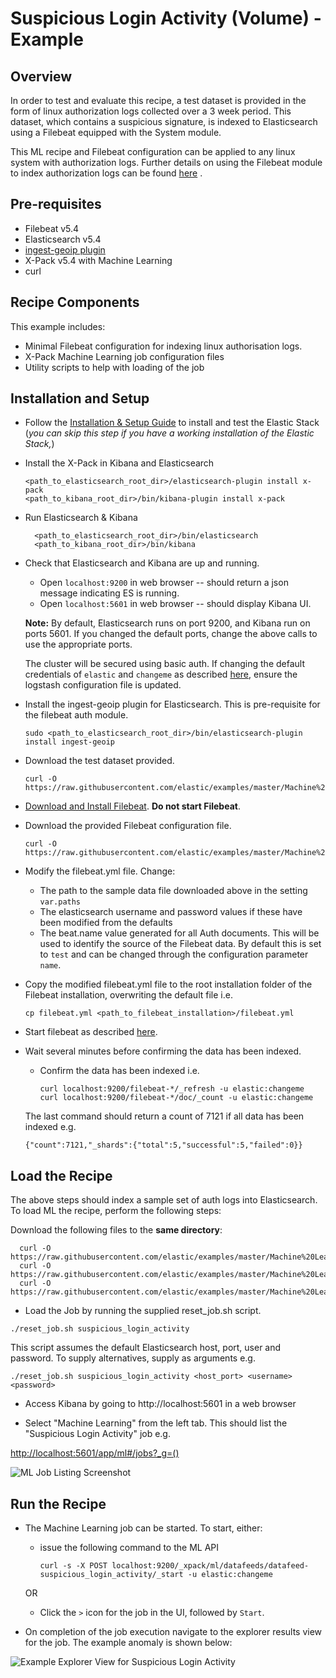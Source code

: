# Suspicious Login Activity (Volume) - Example

## Overview

In order to test and evaluate this recipe, a test dataset is provided in the form of linux authorization logs collected over a 3 week period. This dataset, which contains a suspicious signature, is indexed to Elasticsearch using a Filebeat equipped with the System module.  

This ML recipe and Filebeat configuration can be applied to any linux system with authorization logs. Further details on using the Filebeat module to index authorization logs can be found [here](https://www.elastic.co/blog/grokking-the-linux-authorization-logs) .

## Pre-requisites

- Filebeat v5.4
- Elasticsearch v5.4
- [ingest-geoip plugin](https://www.elastic.co/guide/en/elasticsearch/plugins/master/ingest-geoip.html)
- X-Pack v5.4 with Machine Learning
- curl

## Recipe Components

This example includes:

 * Minimal Filebeat configuration for indexing linux authorisation logs.
 * X-Pack Machine Learning job configuration files
 * Utility scripts to help with loading of the job

## Installation and Setup

* Follow the [Installation & Setup Guide](https://github.com/elastic/examples/blob/master/Installation%20and%20Setup.md) to install and test the Elastic Stack (*you can skip this step if you have a working installation of the Elastic Stack,*)

* Install the X-Pack in Kibana and Elasticsearch

  ```shell
  <path_to_elasticsearch_root_dir>/elasticsearch-plugin install x-pack
  <path_to_kibana_root_dir>/bin/kibana-plugin install x-pack
  ```

* Run Elasticsearch & Kibana

  ```shell
    <path_to_elasticsearch_root_dir>/bin/elasticsearch
    <path_to_kibana_root_dir>/bin/kibana

  ```

* Check that Elasticsearch and Kibana are up and running.

  - Open `localhost:9200` in web browser -- should return a json message indicating ES is running.
  - Open `localhost:5601` in web browser -- should display Kibana UI.

  **Note:** By default, Elasticsearch runs on port 9200, and Kibana run on ports 5601. If you changed the default ports, change the above calls to use the appropriate ports.  

  The cluster will be secured using basic auth. If changing the default credentials of `elastic` and `changeme` as described [here](https://www.elastic.co/guide/en/x-pack/5.4/security-getting-started.html), ensure the logstash configuration file is updated.

* Install the ingest-geoip plugin for Elasticsearch. This is pre-requisite for the filebeat auth module.

    ```
    sudo <path_to_elasticsearch_root_dir>/bin/elasticsearch-plugin install ingest-geoip
    ```


* Download the test dataset provided.

    ```
    curl -O https://raw.githubusercontent.com/elastic/examples/master/Machine%20Learning/Security%20Analytics%20Recipes/suspicious_login_activity/data/auth.log
    ```


* [Download and Install Filebeat](https://www.elastic.co/guide/en/beats/filebeat/5.4/filebeat-installation.html). **Do not start Filebeat**.

* Download the provided Filebeat configuration file.

    ```
    curl -O https://raw.githubusercontent.com/elastic/examples/master/Machine%20Learning/Security%20Analytics%20Recipes/suspicious_login_activity/configs/filebeat/filebeat.yml
    ```

* Modify the filebeat.yml file. Change:

    - The path to the sample data file downloaded above in the setting `var.paths`
    - The elasticsearch username and password values if these have been modified from the defaults
    - The beat.name value generated for all Auth documents. This will be used to identify the source of the Filebeat data. By default this is set to `test` and can be changed through the configuration parameter `name`.

* Copy the modified filebeat.yml file to the root installation folder of the Filebeat installation, overwriting the default file i.e.

    ```cp filebeat.yml <path_to_filebeat_installation>/filebeat.yml```

* Start filebeat as described [here](https://www.elastic.co/guide/en/beats/filebeat/5.4/filebeat-starting.html).

* Wait several minutes before confirming the data has been indexed.

    - Confirm the data has been indexed i.e.
        ```
        curl localhost:9200/filebeat-*/_refresh -u elastic:changeme
        curl localhost:9200/filebeat-*/doc/_count -u elastic:changeme
        ```

    The last command should return a count of 7121 if all data has been indexed e.g.

    ```
    {"count":7121,"_shards":{"total":5,"successful":5,"failed":0}}
    ```

## Load the Recipe

The above steps should index a sample set of auth logs into Elasticsearch.  To load ML the recipe, perform the following steps:

Download the following files to the **same directory**:

  ```
    curl -O https://raw.githubusercontent.com/elastic/examples/master/Machine%20Learning/Security%20Analytics%20Recipes/suspicious_login_activity/machine_learning/data_feed.json
    curl -O https://raw.githubusercontent.com/elastic/examples/master/Machine%20Learning/Security%20Analytics%20Recipes/suspicious_login_activity/machine_learning/job.json
    curl -O https://raw.githubusercontent.com/elastic/examples/master/Machine%20Learning/Security%20Analytics%20Recipes/scripts/reset_job.sh
  ```

* Load the Job by running the supplied reset_job.sh script.

```
./reset_job.sh suspicious_login_activity
```

This script assumes the default Elasticsearch host, port, user and password. To supply alternatives, supply as arguments e.g.

```
./reset_job.sh suspicious_login_activity <host_port> <username> <password>
```

* Access Kibana by going to http://localhost:5601 in a web browser

* Select "Machine Learning" from the left tab. This should list the "Suspicious Login Activity" job e.g.

[http://localhost:5601/app/ml#/jobs?_g=()](http://localhost:5601/app/ml#/jobs?_g=())

![ML Job Listing Screenshot](https://cloud.githubusercontent.com/assets/12695796/25242318/1b64f652-25f1-11e7-88f3-441aac6844e9.png)

## Run the Recipe

* The Machine Learning job can be started. To start, either:

    - issue the following command to the ML API

        ```
        curl -s -X POST localhost:9200/_xpack/ml/datafeeds/datafeed-suspicious_login_activity/_start -u elastic:changeme
        ```  
    OR

    - Click the `>` icon for the job in the UI, followed by `Start`.

* On completion of the job execution navigate to the explorer results view for the job. The example anomaly is shown below:

![Example Explorer View for Suspicious Login Activity](https://cloud.githubusercontent.com/assets/12695796/25242381/4795b0fe-25f1-11e7-81f4-f46aa3880e95.png)
